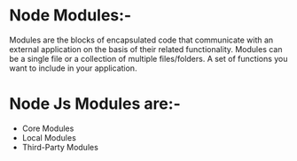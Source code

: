 # Node Modules:-
Modules are the blocks of encapsulated code that communicate with an external application on the basis of their related functionality. Modules can be a single file or a collection of multiple files/folders. A set of functions you want to include in your application.

# Node Js Modules are:-
<ul>
  <li>Core Modules</li>
  <li>Local Modules</li>
  <li>Third-Party Modules</li>
</ul>
